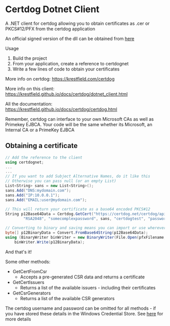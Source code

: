 # Certdog Dotnet Client
A .NET client for certdog allowing you to obtain certificates as .cer or PKCS#12/PFX from the certdog application  

An official signed version of the dll can be obtained from [here](https://krestfield.s3.eu-west-2.amazonaws.com/certdog/certdognet.dll)

Usage

1. Build the project
2. From your application, create a reference to certdognet
3. Write a few lines of code to obtain your certificates



More info on certdog: https://krestfield.com/certdog

More info on this client: https://krestfield.github.io/docs/certdog/dotnet_client.html

All the documentation: https://krestfield.github.io/docs/certdog/certdog.html



Remember, certdog can interface to your own Microsoft CAs as well as Primekey EJBCA. Your code will be the same whether its Microsoft, an Internal CA or a PrimeKey EJBCA



## Obtaining a certificate

```c#
// Add the reference to the client
using certdognet;
...
...    
// If you want to add Subject Alternative Names, do it like this
// Otherwise you can pass null (or an empty List)    
List<String> sans = new List<String>();
sans.Add("DNS:mydomain.com");
sans.Add("IP:10.0.0.1");
sans.Add("EMAIL:user@mydomain.com");
    
// This will return your certificate as a base64 encoded PKCS#12
String p12Base64Data = Certdog.GetCert("https://certdog.net/certdog/api", "Certdog TLS", "CN=mydomain.com", 
		"RSA2048", "somecomplexpassword", sans, "certdogtest", "password");

// Converting to binary and saving means you can import or use wherever you want
byte[] p12BinaryData = Convert.FromBase64String(p12Base64Data);
using (BinaryWriter binWriter = new BinaryWriter(File.Open(pfxFilename, FileMode.Create)))
	binWriter.Write(p12BinaryData);
```

And that's it!  

Some other methods:

* GetCertFromCsr
  * Accepts a pre-generated CSR data and returns a certificate
* GetCertIssuers
  * Returns a list of the available issuers - including their certificates
* GetCsrGenerators
  * Returns a list of the available CSR generators

The certdog username and password can be omitted for all methods - if you have stored these details in the Windows Credential Store.  See [here](https://krestfield.github.io/docs/certdog/dotnet_client.html) for more details

